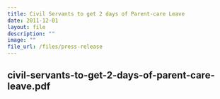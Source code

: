 ```yaml
---
title: Civil Servants to get 2 days of Parent‑care Leave
date: 2011-12-01
layout: file
description: ""
image: ""
file_url: /files/press-release
---
```

civil-servants-to-get-2-days-of-parent-care-leave.pdf
---
